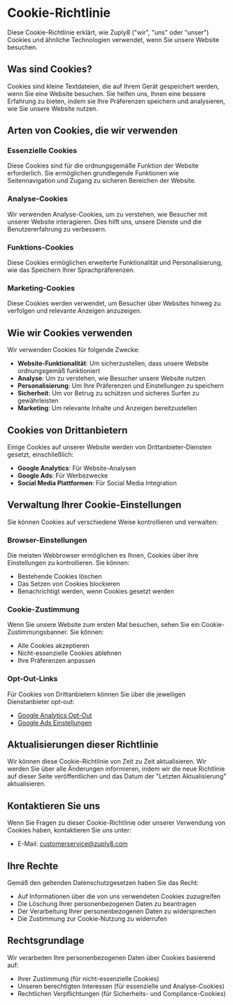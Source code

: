 # Cookie-Richtlinie

Diese Cookie-Richtlinie erklärt, wie Zuply8 ("wir", "uns" oder "unser") Cookies und ähnliche Technologien verwendet, wenn Sie unsere Website besuchen.

## Was sind Cookies?

Cookies sind kleine Textdateien, die auf Ihrem Gerät gespeichert werden, wenn Sie eine Website besuchen. Sie helfen uns, Ihnen eine bessere Erfahrung zu bieten, indem sie Ihre Präferenzen speichern und analysieren, wie Sie unsere Website nutzen.

## Arten von Cookies, die wir verwenden

### Essenzielle Cookies

Diese Cookies sind für die ordnungsgemäße Funktion der Website erforderlich. Sie ermöglichen grundlegende Funktionen wie Seitennavigation und Zugang zu sicheren Bereichen der Website.

### Analyse-Cookies

Wir verwenden Analyse-Cookies, um zu verstehen, wie Besucher mit unserer Website interagieren. Dies hilft uns, unsere Dienste und die Benutzererfahrung zu verbessern.

### Funktions-Cookies

Diese Cookies ermöglichen erweiterte Funktionalität und Personalisierung, wie das Speichern Ihrer Sprachpräferenzen.

### Marketing-Cookies

Diese Cookies werden verwendet, um Besucher über Websites hinweg zu verfolgen und relevante Anzeigen anzuzeigen.

## Wie wir Cookies verwenden

Wir verwenden Cookies für folgende Zwecke:

- **Website-Funktionalität**: Um sicherzustellen, dass unsere Website ordnungsgemäß funktioniert
- **Analyse**: Um zu verstehen, wie Besucher unsere Website nutzen
- **Personalisierung**: Um Ihre Präferenzen und Einstellungen zu speichern
- **Sicherheit**: Um vor Betrug zu schützen und sicheres Surfen zu gewährleisten
- **Marketing**: Um relevante Inhalte und Anzeigen bereitzustellen

## Cookies von Drittanbietern

Einige Cookies auf unserer Website werden von Drittanbieter-Diensten gesetzt, einschließlich:

- **Google Analytics**: Für Website-Analysen
- **Google Ads**: Für Werbezwecke
- **Social Media Plattformen**: Für Social Media Integration

## Verwaltung Ihrer Cookie-Einstellungen

Sie können Cookies auf verschiedene Weise kontrollieren und verwalten:

### Browser-Einstellungen

Die meisten Webbrowser ermöglichen es Ihnen, Cookies über ihre Einstellungen zu kontrollieren. Sie können:

- Bestehende Cookies löschen
- Das Setzen von Cookies blockieren
- Benachrichtigt werden, wenn Cookies gesetzt werden

### Cookie-Zustimmung

Wenn Sie unsere Website zum ersten Mal besuchen, sehen Sie ein Cookie-Zustimmungsbanner. Sie können:

- Alle Cookies akzeptieren
- Nicht-essenzielle Cookies ablehnen
- Ihre Präferenzen anpassen

### Opt-Out-Links

Für Cookies von Drittanbietern können Sie über die jeweiligen Dienstanbieter opt-out:

- [Google Analytics Opt-Out](https://tools.google.com/dlpage/gaoptout)
- [Google Ads Einstellungen](https://adssettings.google.com/)

## Aktualisierungen dieser Richtlinie

Wir können diese Cookie-Richtlinie von Zeit zu Zeit aktualisieren. Wir werden Sie über alle Änderungen informieren, indem wir die neue Richtlinie auf dieser Seite veröffentlichen und das Datum der "Letzten Aktualisierung" aktualisieren.

## Kontaktieren Sie uns

Wenn Sie Fragen zu dieser Cookie-Richtlinie oder unserer Verwendung von Cookies haben, kontaktieren Sie uns unter:

- E-Mail: customerservice@zuply8.com

## Ihre Rechte

Gemäß den geltenden Datenschutzgesetzen haben Sie das Recht:

- Auf Informationen über die von uns verwendeten Cookies zuzugreifen
- Die Löschung Ihrer personenbezogenen Daten zu beantragen
- Der Verarbeitung Ihrer personenbezogenen Daten zu widersprechen
- Die Zustimmung zur Cookie-Nutzung zu widerrufen

## Rechtsgrundlage

Wir verarbeiten Ihre personenbezogenen Daten über Cookies basierend auf:

- Ihrer Zustimmung (für nicht-essenzielle Cookies)
- Unseren berechtigten Interessen (für essenzielle und Analyse-Cookies)
- Rechtlichen Verpflichtungen (für Sicherheits- und Compliance-Cookies)
